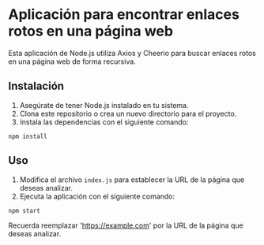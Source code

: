 # Aplicación para encontrar enlaces rotos en una página web

Esta aplicación de Node.js utiliza Axios y Cheerio para buscar enlaces rotos en una página web de forma recursiva.

## Instalación

1. Asegúrate de tener Node.js instalado en tu sistema.
2. Clona este repositorio o crea un nuevo directorio para el proyecto.
3. Instala las dependencias con el siguiente comando:

```npm install```

## Uso

1. Modifica el archivo `index.js` para establecer la URL de la página que deseas analizar.
2. Ejecuta la aplicación con el siguiente comando:

```npm start```

Recuerda reemplazar 'https://example.com' por la URL de la página que deseas analizar.